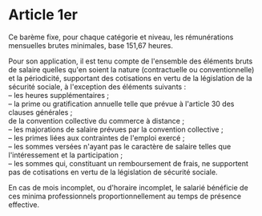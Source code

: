 # Article 1er

Ce barème fixe, pour chaque catégorie et niveau, les rémunérations mensuelles brutes minimales, base 151,67 heures.

Pour son application, il est tenu compte de l'ensemble des éléments bruts de salaire quelles qu'en soient la nature (contractuelle ou conventionnelle) et la périodicité, supportant des cotisations en vertu de la législation de la sécurité sociale, à l'exception des éléments suivants :  
 – les heures supplémentaires ;  
 – la prime ou gratification annuelle telle que prévue à l'article 30 des clauses générales ;  
 de la convention collective du commerce à distance ;  
 – les majorations de salaire prévues par la convention collective ;  
 – les primes liées aux contraintes de l'emploi exercé ;  
 – les sommes versées n'ayant pas le caractère de salaire telles que l'intéressement et la participation ;  
 – les sommes qui, constituant un remboursement de frais, ne supportent pas de cotisations en vertu de la législation de sécurité sociale.

En cas de mois incomplet, ou d'horaire incomplet, le salarié bénéficie de ces minima professionnels proportionnellement au temps de présence effective.

